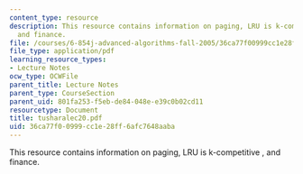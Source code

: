 ```yaml
---
content_type: resource
description: This resource contains information on paging, LRU is k-competitive ,
  and finance.
file: /courses/6-854j-advanced-algorithms-fall-2005/36ca77f00999cc1e28ff6afc7648aaba_tusharalec20.pdf
file_type: application/pdf
learning_resource_types:
- Lecture Notes
ocw_type: OCWFile
parent_title: Lecture Notes
parent_type: CourseSection
parent_uid: 801fa253-f5eb-de84-048e-e39c0b02cd11
resourcetype: Document
title: tusharalec20.pdf
uid: 36ca77f0-0999-cc1e-28ff-6afc7648aaba
---
```

This resource contains information on paging, LRU is k-competitive , and finance.

